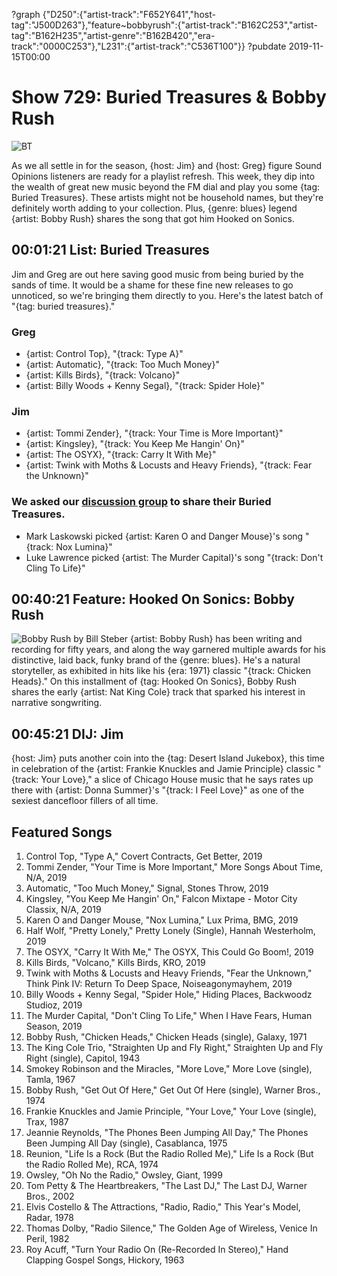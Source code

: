?graph {"D250":{"artist-track":"F652Y641","host-tag":"J500D263"},"feature~bobbyrush":{"artist-track":"B162C253","artist-tag":"B162H235","artist-genre":"B162B420","era-track":"0000C253"},"L231":{"artist-track":"C536T100"}}
?pubdate 2019-11-15T00:00

# Show 729: Buried Treasures & Bobby Rush

![BT](https://sound-images.s3.amazonaws.com/images/2019/bt_4.jpg)

As we all settle in for the season, {host: Jim} and {host: Greg} figure Sound Opinions listeners are ready for a playlist refresh. This week, they dip into the wealth of great new music beyond the FM dial and play you some {tag: Buried Treasures}. These artists might not be household names, but they're definitely worth adding to your collection. Plus, {genre: blues} legend {artist: Bobby Rush} shares the song that got him Hooked on Sonics.


## 00:01:21 List: Buried Treasures
Jim and Greg are out here saving good music from being buried by the sands of time. It would be a shame for these fine new releases to go unnoticed, so we're bringing them directly to you. Here's the latest batch of "{tag: buried treasures}." 

### Greg
- {artist: Control Top}, "{track: Type A}"
- {artist: Automatic}, "{track: Too Much Money}"
- {artist: Kills Birds}, "{track: Volcano}"
- {artist: Billy Woods + ​Kenny Segal}, "{track: Spider Hole}"

### Jim
- {artist: Tommi Zender}, "{track: Your Time is More Important}"
- {artist: Kingsley}, "{track: You Keep Me Hangin' On}"
- {artist: The OSYX}, "{track: Carry It With Me}"
- {artist: Twink with Moths & Locusts and Heavy Friends}, "{track: Fear the Unknown}"

### We asked our [discussion group](https://www.facebook.com/groups/370085227250935/) to share their Buried Treasures. 
- Mark Laskowski picked {artist: Karen O and Danger Mouse}'s song "{track: Nox Lumina}"
- Luke Lawrence picked {artist: The Murder Capital}'s song "{track: Don't Cling To Life}"


## 00:40:21 Feature: Hooked On Sonics: Bobby Rush
![Bobby Rush by Bill Steber](https://s3.amazonaws.com/sound-images/images/2019/Bobby%2BRush%2BPromo%2B2%2B-%2BBy%2BBill%2BSteber.jpg)
{artist: Bobby Rush} has been writing and recording for fifty years, and along the way garnered multiple awards for his distinctive, laid back, funky brand of the {genre: blues}. He's a natural storyteller, as exhibited in hits like his {era: 1971} classic "{track: Chicken Heads}."  On this installment of {tag: Hooked On Sonics}, Bobby Rush shares the early {artist: Nat King Cole} track that sparked his interest in narrative songwriting. 

## 00:45:21 DIJ: Jim
{host: Jim} puts another coin into the {tag: Desert Island Jukebox}, this time in celebration of the {artist: Frankie Knuckles and Jamie Principle} classic "{track: Your Love}," a slice of Chicago House music that he says rates up there with {artist: Donna Summer}'s "{track: I Feel Love}" as one of the sexiest dancefloor fillers of all time.

## Featured Songs
1. Control Top, "Type A," Covert Contracts, Get Better, 2019
1. Tommi Zender, "Your Time is More Important," More Songs About Time, N/A, 2019
1. Automatic, "Too Much Money," Signal, Stones Throw, 2019
1. Kingsley, "You Keep Me Hangin' On," Falcon Mixtape - Motor City Classix, N/A, 2019
1. Karen O and Danger Mouse, "Nox Lumina," Lux Prima, BMG, 2019
1. Half Wolf, "Pretty Lonely," Pretty Lonely (Single), Hannah Westerholm, 2019
1. The OSYX, "Carry It With Me," The OSYX, This Could Go Boom!, 2019
1. Kills Birds, "Volcano," Kills Birds, KRO, 2019
1. Twink with Moths & Locusts and Heavy Friends, "Fear the Unknown," Think Pink IV: Return To Deep Space, Noiseagonymayhem, 2019
1. Billy Woods + ​Kenny Segal, "Spider Hole," Hiding Places, Backwoodz Studioz, 2019
1. The Murder Capital, "Don't Cling To Life," When I Have Fears, Human Season, 2019
1. Bobby Rush, "Chicken Heads," Chicken Heads (single), Galaxy, 1971
1. The King Cole Trio, "Straighten Up and Fly Right," Straighten Up and Fly Right (single), Capitol, 1943
1. Smokey Robinson and the Miracles, "More Love," More Love (single), Tamla, 1967
1. Bobby Rush, "Get Out Of Here," Get Out Of Here (single), Warner Bros., 1974
1. Frankie Knuckles and Jamie Principle, "Your Love," Your Love (single), Trax, 1987
1. Jeannie Reynolds, "The Phones Been Jumping All Day," The Phones Been Jumping All Day (single), Casablanca, 1975
1. Reunion, "Life Is a Rock (But the Radio Rolled Me)," Life Is a Rock (But the Radio Rolled Me), RCA, 1974
1. Owsley, "Oh No the Radio," Owsley, Giant, 1999
1. Tom Petty & The Heartbreakers, "The Last DJ," The Last DJ, Warner Bros., 2002
1. Elvis Costello & The Attractions, "Radio, Radio," This Year's Model, Radar, 1978
1. Thomas Dolby, "Radio Silence," The Golden Age of Wireless, Venice In Peril, 1982
1. Roy Acuff, "Turn Your Radio On (Re-Recorded In Stereo)," Hand Clapping Gospel Songs, Hickory, 1963

